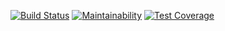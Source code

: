 [![Build Status](https://travis-ci.org/LudoHoff/Bootcamp.svg?branch=master)](https://travis-ci.org/LudoHoff/Bootcamp)
[![Maintainability](https://api.codeclimate.com/v1/badges/b53e41c6cdaca0f08c8e/maintainability)](https://codeclimate.com/github/LudoHoff/Bootcamp/maintainability)
[![Test Coverage](https://api.codeclimate.com/v1/badges/b53e41c6cdaca0f08c8e/test_coverage)](https://codeclimate.com/github/LudoHoff/Bootcamp/test_coverage)